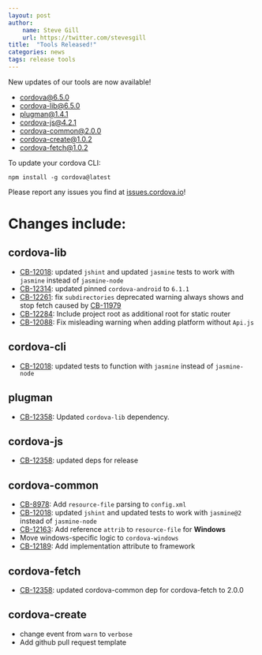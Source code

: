 ```yaml
---
layout: post
author:
    name: Steve Gill
    url: https://twitter.com/stevesgill
title:  "Tools Released!"
categories: news
tags: release tools
---
```


New updates of our tools are now available!

* [cordova@6.5.0](https://www.npmjs.org/package/cordova)
* [cordova-lib@6.5.0](https://www.npmjs.org/package/cordova-lib)
* [plugman@1.4.1](https://www.npmjs.com/package/plugman)
* [cordova-js@4.2.1](https://www.npmjs.com/package/cordova-js)
* [cordova-common@2.0.0](https://www.npmjs.com/package/cordova-common)
* [cordova-create@1.0.2](https://www.npmjs.com/package/cordova-create)
* [cordova-fetch@1.0.2](https://www.npmjs.com/package/cordova-fetch)

To update your cordova CLI:

    npm install -g cordova@latest

Please report any issues you find at [issues.cordova.io](http://issues.cordova.io/)!

<!--more-->
# Changes include:

## cordova-lib

* [CB-12018](https://issues.apache.org/jira/browse/CB-12018): updated `jshint` and updated `jasmine` tests to work with `jasmine` instead of `jasmine-node`
* [CB-12314](https://issues.apache.org/jira/browse/CB-12314): updated pinned `cordova-android` to `6.1.1`
* [CB-12261](https://issues.apache.org/jira/browse/CB-12261): fix `subdirectories` deprecated warning always shows and stop fetch caused by [CB-11979](https://issues.apache.org/jira/browse/CB-11979)
* [CB-12284](https://issues.apache.org/jira/browse/CB-12284): Include project root as additional root for static router
* [CB-12088](https://issues.apache.org/jira/browse/CB-12088): Fix misleading warning when adding platform without `Api.js`

## cordova-cli

* [CB-12018](https://issues.apache.org/jira/browse/CB-12018): updated tests to function with `jasmine` instead of `jasmine-node`

## plugman

* [CB-12358](https://issues.apache.org/jira/browse/CB-12358): Updated `cordova-lib` dependency.

## cordova-js

* [CB-12358](https://issues.apache.org/jira/browse/CB-12358): updated deps for release

## cordova-common

* [CB-8978](https://issues.apache.org/jira/browse/CB-8978): Add `resource-file` parsing to `config.xml`
* [CB-12018](https://issues.apache.org/jira/browse/CB-12018): updated `jshint` and updated tests to work with `jasmine@2` instead of `jasmine-node`
* [CB-12163](https://issues.apache.org/jira/browse/CB-12163): Add reference `attrib` to `resource-file` for **Windows**
* Move windows-specific logic to `cordova-windows`
* [CB-12189](https://issues.apache.org/jira/browse/CB-12189): Add implementation attribute to framework

## cordova-fetch

* [CB-12358](https://issues.apache.org/jira/browse/cb-12358): updated cordova-common dep for cordova-fetch to 2.0.0

## cordova-create

* change event from `warn` to `verbose`
* Add github pull request template
